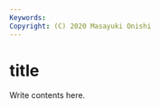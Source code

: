 ```yaml
---
Keywords:
Copyright: (C) 2020 Masayuki Onishi
---
```


# title
Write contents here.

##

```bash
```
